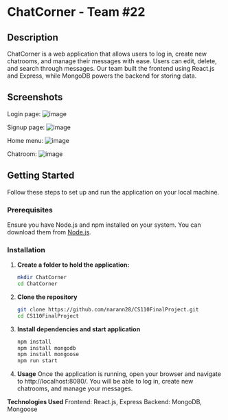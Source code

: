 # ChatCorner - Team #22

## Description

ChatCorner is a web application that allows users to log in, create new chatrooms, and manage their messages with ease. Users can edit, delete, and search through messages. Our team built the frontend using React.js and Express, while MongoDB powers the backend for storing data.

## Screenshots
Login page:
![image](https://github.com/narann28/CS110FinalProject/assets/83481452/8b51a6fc-40ef-41fe-a799-38210be54cae)

Signup page:
![image](https://github.com/narann28/CS110FinalProject/assets/83481452/44172111-916a-49ef-afe9-fa5cfc80a28f)

Home menu:
![image](https://github.com/narann28/CS110FinalProject/assets/83481452/5f2c50ca-0d7f-486e-ae8e-d82a9bef8510)

Chatroom:
![image](https://github.com/narann28/CS110FinalProject/assets/83481452/1b49b033-29b3-43f6-ba24-3feafd465f00)

## Getting Started

Follow these steps to set up and run the application on your local machine.

### Prerequisites

Ensure you have Node.js and npm installed on your system. You can download them from [Node.js](https://nodejs.org/).

### Installation

1. **Create a folder to hold the application:**

   ```sh
   mkdir ChatCorner
   cd ChatCorner

2. **Clone the repository**
   ```sh
   git clone https://github.com/narann28/CS110FinalProject.git
   cd CS110FinalProject

4. **Install dependencies and start application**
   ```sh
   npm install
   npm install mongodb
   npm install mongoose
   npm run start

6. **Usage**
Once the application is running, open your browser and navigate to http://localhost:8080/. You will be able to log in, create new chatrooms, and manage your messages.

**Technologies Used**
Frontend: React.js, Express
Backend: MongoDB, Mongoose





